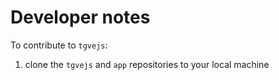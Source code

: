 # Developer notes

To contribute to `tgvejs`:

1. clone the `tgvejs` and `app` repositories to your local machine
